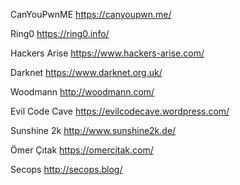 CanYouPwnME     https://canyoupwn.me/

Ring0           https://ring0.info/

Hackers Arise   https://www.hackers-arise.com/

Darknet         https://www.darknet.org.uk/

Woodmann        http://woodmann.com/

Evil Code Cave  https://evilcodecave.wordpress.com/

Sunshine 2k     http://www.sunshine2k.de/

Ömer Çıtak      https://omercitak.com/

Secops          http://secops.blog/
